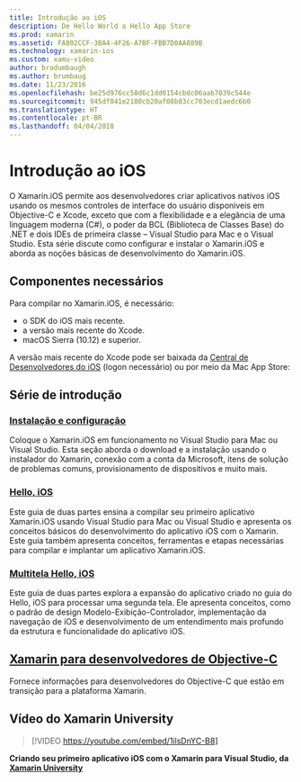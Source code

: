 ```yaml
---
title: Introdução ao iOS
description: De Hello World a Hello App Store
ms.prod: xamarin
ms.assetid: FA802CCF-3BA4-4F26-A7BF-FBB7D0AA889B
ms.technology: xamarin-ios
ms.custom: xamu-video
author: bradumbaugh
ms.author: brumbaug
ms.date: 11/23/2016
ms.openlocfilehash: be25d976cc58d6c1dd0154cbdc06aab7039c544e
ms.sourcegitcommit: 945df041e2180cb20af08b83cc703ecd1aedc6b0
ms.translationtype: HT
ms.contentlocale: pt-BR
ms.lasthandoff: 04/04/2018
---
```

# <a name="getting-started-with-ios"></a>Introdução ao iOS

O Xamarin.iOS permite aos desenvolvedores criar aplicativos nativos iOS usando os mesmos controles de interface do usuário disponíveis em Objective-C e Xcode, exceto que com a flexibilidade e a elegância de uma linguagem moderna (C#), o poder da BCL (Biblioteca de Classes Base) do .NET e dois IDEs de primeira classe – Visual Studio para Mac e o Visual Studio. Esta série discute como configurar e instalar o Xamarin.iOS e aborda as noções básicas de desenvolvimento do Xamarin.iOS.

## <a name="required-components"></a>Componentes necessários

Para compilar no Xamarin.iOS, é necessário:

-    o SDK do iOS mais recente.
-    a versão mais recente do Xcode.
-    macOS Sierra (10.12) e superior.

A versão mais recente do Xcode pode ser baixada da [Central de Desenvolvedores do iOS](https://developer.apple.com/devcenter/ios/index.action#downloads) (logon necessário) ou por meio da Mac App Store:

## <a name="getting-started-series"></a>Série de introdução

###  <a name="setup-and-installationiosget-startedinstallationindexmd"></a>[Instalação e configuração](~/ios/get-started/installation/index.md)

Coloque o Xamarin.iOS em funcionamento no Visual Studio para Mac ou Visual Studio. Esta seção aborda o download e a instalação usando o instalador do Xamarin, conexão com a conta da Microsoft, itens de solução de problemas comuns, provisionamento de dispositivos e muito mais.

###  <a name="hello-iosiosget-startedhello-iosindexmd"></a>[Hello, iOS](~/ios/get-started/hello-ios/index.md)

Este guia de duas partes ensina a compilar seu primeiro aplicativo Xamarin.iOS usando Visual Studio para Mac ou Visual Studio e apresenta os conceitos básicos do desenvolvimento do aplicativo iOS com o Xamarin. Este guia também apresenta conceitos, ferramentas e etapas necessárias para compilar e implantar um aplicativo Xamarin.iOS.

###  <a name="hello-ios-multiscreeniosget-startedhello-ios-multiscreenindexmd"></a>[Multitela Hello, iOS](~/ios/get-started/hello-ios-multiscreen/index.md)

Este guia de duas partes explora a expansão do aplicativo criado no guia do Hello, iOS para processar uma segunda tela. Ele apresenta conceitos, como o padrão de design Modelo-Exibição-Controlador, implementação da navegação de iOS e desenvolvimento de um entendimento mais profundo da estrutura e funcionalidade do aplicativo iOS.

##  <a name="xamarin-for-objective-c-developersobjective-c-developersindexmd"></a>[Xamarin para desenvolvedores de Objective-C](objective-c-developers/index.md)

Fornece informações para desenvolvedores do Objective-C que estão em transição para a plataforma Xamarin.

## <a name="xamarin-university-video"></a>Vídeo do Xamarin University

> [!VIDEO https://youtube.com/embed/1ilsDnYC-B8]

**Criando seu primeiro aplicativo iOS com o Xamarin para Visual Studio, da [Xamarin University](https://university.xamarin.com)**